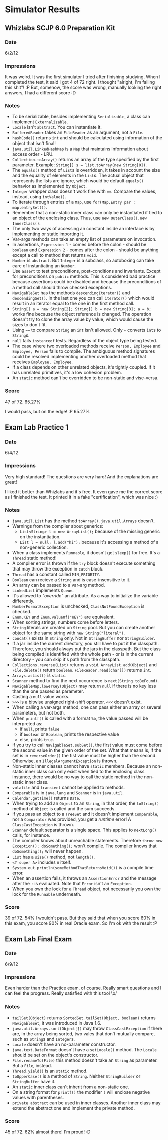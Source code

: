 Simulator Results
=================

Whizlabs SCJP 6.0 Preparation Kit
---------------------------------

### Date

6/2/12

### Impressions

It was weird. It was the first simulator I tried after finishing studying. When I completed the test, it said I got 4 of 72 right. I thought "alright, I'm failing this shit"! :P
But, somehow, the score was wrong, manually looking the right answers, I had a different score :D

### Notes

* To be serializable, besides implementing `Serializable`, a class can implement `Externalizable`.
* `Locale` isn't `abstract`. You can instantiate it.
* `BufferedReader` takes an `FileReader` as an argument, not a `File`.
* `hashCode()` returns `int` and should be calculated using information of the object that isn't final!
* `java.util.LinkedHashMap` is a `Map` that maintains information about access order - LRU.
* `Collection.toArray()` returns an array of the type specified by the first parameter. Example: `String[] s = list.toArray(new String[0])`.
* The `equals()` method of `List`s is overridden, it takes in account the size and the equality of elements in the `List`s. The actual object that represents the lists are ignore, which would be default `equals()` behavior as implemented by `Object`.
* `Integer` wrapper class doesn't work fine with `==`. Compare the values, instead, using `intValue()`.
* To iterate through entries of a `Map`, use `for(Map.Entry par : map.entrySet())`.
* Remember that a non-static inner class can only be instantiated if tied to an object of the enclosing class. Thus, use `new OuterClass().new InnerClass()`.
* The only two ways of accessing an constant inside an interface is by implementing or static importing it.
* Var-args methods can take an empty list of parameters on invocation.
* In assertions, `Expression 1` - comes before the colon - should be `boolean` and `Expression 2` - comes after the colon - should be anything except a call to method that returns `void`.
* `Number` is `abstract`. But `Integer` is a subclass, so autoboxing can take care of instantiating an `Number`.
* Use `assert` to test preconditions, post-conditions and invariants. Except for preconditions on `public` methods. This is considered bad practice because assertions could be disabled and because the preconditions of a method call should throw checked exceptions.
* `NavigableSet` has the methods `descendingIterator()` and `descendingSet()`. In the last one you can call `iterator()` which would result in an iterator equal to the one in the first method call.
* `String[] a = new String[2]; String[] b = new String[3]; a = b;` works fine because the object reference is changed. The operation doesn't try to clone the array value by value, which would cause the sizes to don't fit.
* Using `==` to compare `String` an `int` isn't allowed. Only `+` converts `int`s to `String`s.
* `null` fails `instanceof` tests. Regardless of the object type being tested.
* The case where two overloaded methods receive `Person, Employee` and `Employee, Person` fails to compile. The ambiguous method signatures could be resolved implementing another overloaded method that receives `Employee, Employee`.
* If a class depends on other unrelated objects, it's tightly coupled. If it has unrelated primitives, it's a low cohesion problem.
* An `static` method can't be overridden to be non-static and vise-versa.

### Score

47 of 72. 65.27%

I would pass, but on the edge! :P 65.27%

Exam Lab Practice 1
----------------------

### Date

6/4/12

### Impressions

Very high standard! The questions are very hard! And the explanations are great!

I liked it better than Whizlabs and it's free. It even gave me the correct score as I finished the test. It printed it in a fake "certification", which was nice :)

### Notes

* `java.util.List` has the method `toArray()`. `java.util.Arrays` doesn't.
* Warnings from the compiler about generics:
    - `List<String> l = new ArrayList();` because of the missing generic on the instantiation.
    - `List l = null; l.add("hi");` because it's accessing a method of a non-generic collection.
* When a class implements `Runnable`, it doesn't get `sleep()` for free. It's a `Thread` static method!
* A compiler error is thrown if the `try` block doesn't execute something that may throw the exception in `catch` block.
* `Thread` has a constant called `MIN_PRIORITY`.
* `Boolean` can recieve a `String` and is case-insensitive to it.
* An array can be passed to a var-arg method.
* `LinkedList` implements `Queue`.
* It's allowed to _"override"_ an attribute. As a way to initialize the variable differently.
* `NumberFormatException` is unchecked, `ClassNotFoundException` is checked.
* `Enum.KEY` and `Enum.valueOf("KEY")` are equivalent.
* When sorting strings, numbers come before letters.
* `String` literals are created on `String` pool. But you can create another object for the same string with `new String("literal")`.
* `concat()` exists in `String` only. Not in `StringBuffer` nor `StringBuilder`.
* If a jar inside the current directory, you still have to put it the classpath. Therefore, you should always put the jars in the classpath. But the class being compiled is identified with the whole path - or is in the current directory - you can skip it's path from the classpath.
* `Collections.reverse(List)` returns a `void`. `ArrayList.add(Object)` and `File.delete()` return `boolean`. `FileReader.read(char[])` returns `int`.
* `Arrays.asList()` is `static`.
* `Scanner` method to find the next occurrence is `next(String toBeFound)`.
* `NavigableMap.lowerKey(Object)` may return `null` if there is no key less than the one passed as parameter.
* Casting a `null` value works.
* `>>>` is a bitwise unsigned right-shift operator. `<<<` doesn't exist.
* When calling a var-args method, one can pass either an array or several parameters, but not both.
* When `printf()` is called with a format `%b`, the value passed will be interpreted as:
    - if `null`, prints `false`
    - if `boolean` or `Boolean`, prints the respective value
    - else, prints `true`.
* If you try to call `NavigableSet.subSet()`, the first value must come before the second value in the given order of the set. What that means is, if the set is in `reverseOrder()` the fist value must be higher than the second. Otherwise, an `IllegalArgumentException` is thrown.
* Non-static inner classes cannot have `static` members. Because an non-static inner class can only exist when tied to the enclosing class instance, there would be no way to call the static method in the non-static inner class.
* `volatile` and `transient` cannot be applied to methods.
* `Comparable` is in `java.lang` and `Scanner` is in `java.util`.
* `Calendar.getTime()` returns `Date`.
* When trying to add an `Object` to an `String`, in that order, the `toString()` method of `Object` is called and the sum succeeds.
* If you pass an object to a `TreeSet` and it doesn't implement `Comparable`, nor a `Comparator` was provided, you get a _runtime_ error! A `ClassCastException` is thrown.
* `Scanner` default separator is a single space. This applies to `nextLong()` calls, for instance.
* The compiler knows about unreachable statements. Therefore `throw new Exception(); doSomething();` won't compile. The compiler knows that `doSomething();` will never happen.
* `List` has a `size()` method, not `length()`.
* `<? super A>` includes `A` itself.
* `System.out.println(someMethodThatReturnsVoid())` is a compile time error.
* When an assertion fails, it throws an `AssertionError` and the message after the `:` is evaluated. Note that `Error` isn't an `Exception`.
* When you own the lock for a `Thread` object, not necessarily you own the lock for the `Runnable` underneath.

### Score

39 of 72. 54% I wouldn't pass. But they said that when you score 60% in this exam, you score 90% in real Oracle exam. So I'm ok with the result :P

Exam Lab Final Exam
-------------------

### Date

6/9/12

### Impressions

Even harder than the Practice exam, of course. Really smart questions and I can feel the progress. Really satisfied with this tool \o/

### Notes

* `tailSet(Object)` returns `SortedSet`. `tailSet(Object, boolean)` returns `NavigableSet`, it was introduced in Java 1.6.
* `java.util.Arrays.sort(Object[])` may throw `ClassCastException` if there are, in the array being sorted, two vales that don't mutually compare, such as `String`s and `Integer`s.
* `Locale` doesn't have an no-parameter constructor.
* `java.text.DateFormat` doesn't have a `setLocale()` method. The `Locale` should be set on the object's constructor.
* `File.renameTo(File)` this method doesn't take an `String` as parameter. But a `File`, instead.
* `Thread.yield()` is an `static` method.
* `toUpperCase()` is a method of `String`. Neither `StringBuilder` or `StringBuffer` have it.
* An `static` inner class can't inherit from a non-static one.
* On a string format for `printf()` the modifier `(` will enclose negative values with parentheses.
* `private abstract` can be used in inner classes. Another inner class may extend the abstract one and implement the private method.

### Score

45 of 72. 62% almost there! I'm proud! :D
